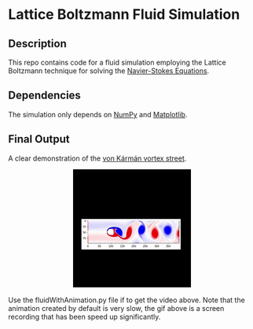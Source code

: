 # Lattice Boltzmann Fluid Simulation 

## Description

This repo contains code for a fluid simulation employing the Lattice Boltzmann technique for solving the [Navier-Stokes Equations](https://en.wikipedia.org/wiki/Navier%E2%80%93Stokes_equations).

## Dependencies

The simulation only depends on [NumPy](https://numpy.org/doc/stable/index.html) and [Matplotlib](https://matplotlib.org/stable/).

## Final Output

A clear demonstration of the [von Kármán vortex street](https://en.wikipedia.org/wiki/K%C3%A1rm%C3%A1n_vortex_street). 

<p align="center">
  <img src="LBsim_v2.gif" alt="animated_LBsim" />
</p>

Use the fluidWithAnimation.py file if to get the video above. Note that the animation created by default is very slow, the gif above is a screen recording that has been speed up significantly.